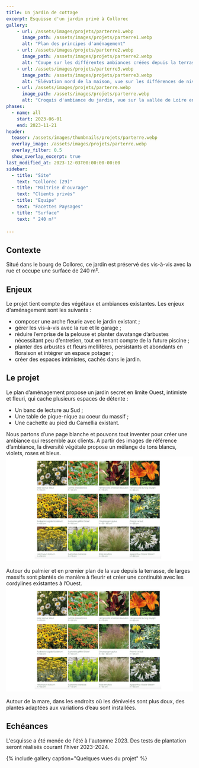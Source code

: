 ```yaml
---
title: Un jardin de cottage
excerpt: Esquisse d'un jardin privé à Collorec
gallery:
    - url: /assets/images/projets/parterre1.webp
      image_path: /assets/images/projets/parterre1.webp
      alt: "Plan des principes d'aménagement"
    - url: /assets/images/projets/parterre2.webp
      image_path: /assets/images/projets/parterre2.webp
      alt: "Coupe sur les différentes ambiances créées depuis la terrasse jusqu'à la mare"
    - url: /assets/images/projets/parterre3.webp
      image_path: /assets/images/projets/parterre3.webp
      alt: "Elévation nord de la maison, vue sur les différences de niveaux gérée entre la terrasse et le garage"
    - url: /assets/images/projets/parterre.webp
      image_path: /assets/images/projets/parterre.webp
      alt: "Croquis d'ambiance du jardin, vue sur la vallée de Loire en fond de scène"
phases:
  - name: all
    start: 2023-06-01
    end: 2023-11-21
header:
  teaser: /assets/images/thumbnails/projets/parterre.webp
  overlay_image: /assets/images/projets/parterre.webp
  overlay_filter: 0.5
  show_overlay_excerpt: true
last_modified_at: 2023-12-03T00:00:00-00:00
sidebar:
  - title: "Site"
    text: "Collorec (29)"
  - title: "Maîtrise d'ouvrage"
    text: "Clients privés"
  - title: "Equipe"
    text: "Facettes Paysages"
  - title: "Surface"
    text: " 240 m²"

---
```

## Contexte

Situé dans le bourg de Collorec, ce jardin est préservé des vis-à-vis avec la rue et occupe une surface de 240 m².


## Enjeux

Le projet tient compte des végétaux et ambiances existantes. 
Les enjeux d'aménagement sont les suivants :
* composer une arche fleurie avec le jardin existant ; 
* gérer les vis-à-vis avec la rue et le garage ; 
* réduire l’emprise de la pelouse et planter davatange d’arbustes nécessitant peu d’entretien, tout en tenant compte de la future piscine ; 
* planter des arbustes et fleurs mellifères, persistants et abondants en floraison et intégrer un espace potager ; 
* créer des espaces intimistes, cachés dans le jardin.

## Le projet

Le plan d’aménagement propose un jardin secret en limite Ouest, intimiste et fleuri, qui cache plusieurs espaces de détente :
* Un banc de lecture au Sud ; 
* Une table de pique-nique au coeur du massif ; 
* Une cachette au pied du Camellia existant.

Nous partons d’une page blanche et pouvons tout inventer pour créer une ambiance qui ressemble aux clients. A partir des images de référence d’ambiance, la diversité végétale propose un mélange de tons blancs, violets, roses et bleus.
![palette végétale libre et naturelle, évocation des bords de Loire](/assets/images/projets/parterre4.webp)

Autour du palmier et en premier plan de la vue depuis la terrasse, de larges massifs sont plantés de manière à fleurir et créer une continuité avec les cordylines existantes à l’Ouest.
![palette végétale libre et naturelle, évocation des bords de Loire](/assets/images/projets/parterre4.webp)

Autour de la mare, dans les endroits où les dénivelés sont plus doux, des plantes adaptées aux variations d’eau sont installées.

## Echéances

L'esquisse a été menée de l'été à l'automne 2023.
Des tests de plantation seront réalisés courant l'hiver 2023-2024. 

{% include gallery caption="Quelques vues du projet" %}
